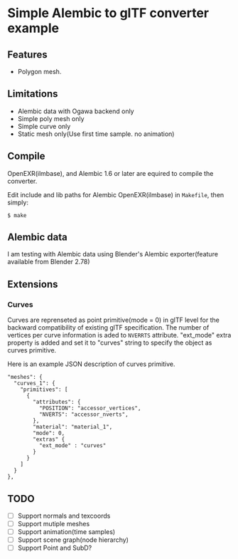 # Simple Alembic to glTF converter example

## Features

* Polygon mesh.

## Limitations

* Alembic data with Ogawa backend only
* Simple poly mesh only
* Simple curve only
* Static mesh only(Use first time sample. no animation)

## Compile

OpenEXR(ilmbase), and Alembic 1.6 or later are equired to compile the converter.

Edit include and lib paths for Alembic OpenEXR(ilmbase) in `Makefile`, then simply:

    $ make

## Alembic data

I am testing with Alembic data using Blender's Alembic exporter(feature available from Blender 2.78)

## Extensions

### Curves

Curves are reprenseted as point primitive(mode = 0) in glTF level for the backward compatibility of existing glTF specification.
The number of vertices per curve information is aded to `NVERRTS` attribute.
"ext_mode" extra property is added and set it to "curves" string to specify the object as curves primitive.

Here is an example JSON description of curves primitive.


    "meshes": {
      "curves_1": {
        "primitives": [
          {
            "attributes": {
              "POSITION": "accessor_vertices",
              "NVERTS": "accessor_nverts",
            },
            "material": "material_1",
            "mode": 0,
            "extras" {
              "ext_mode" : "curves"
            } 
          }
        ]
      }
    },


## TODO

* [ ] Support normals and texcoords
* [ ] Support mutiple meshes
* [ ] Support animation(time samples)
* [ ] Support scene graph(node hierarchy)
* [ ] Support Point and SubD?
